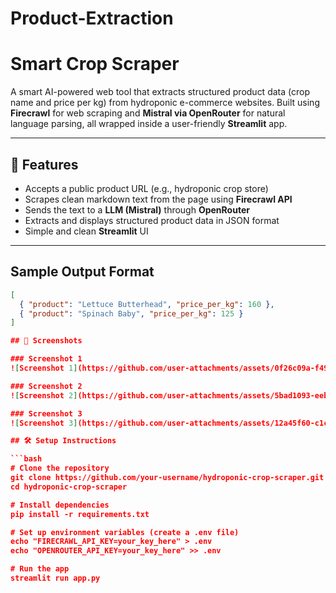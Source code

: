 # Product-Extraction
# Smart Crop Scraper

A smart AI-powered web tool that extracts structured product data (crop name and price per kg) from hydroponic e-commerce websites. Built using **Firecrawl** for web scraping and **Mistral via OpenRouter** for natural language parsing, all wrapped inside a user-friendly **Streamlit** app.

---

## 🚀 Features

- Accepts a public product URL (e.g., hydroponic crop store)
- Scrapes clean markdown text from the page using **Firecrawl API**
- Sends the text to a **LLM (Mistral)** through **OpenRouter**
- Extracts and displays structured product data in JSON format
- Simple and clean **Streamlit** UI

---

##  Sample Output Format

```json
[
  { "product": "Lettuce Butterhead", "price_per_kg": 160 },
  { "product": "Spinach Baby", "price_per_kg": 125 }
]

## 📸 Screenshots

### Screenshot 1 
![Screenshot 1](https://github.com/user-attachments/assets/0f26c09a-f498-4fd0-9467-dc9c183f0619)

### Screenshot 2 
![Screenshot 2](https://github.com/user-attachments/assets/5bad1093-eeb8-41a3-bd8a-7ab2338f2590)

### Screenshot 3
![Screenshot 3](https://github.com/user-attachments/assets/12a45f60-c1cc-4eea-84ef-cc8952fbbfbd)

## 🛠️ Setup Instructions

```bash
# Clone the repository
git clone https://github.com/your-username/hydroponic-crop-scraper.git
cd hydroponic-crop-scraper

# Install dependencies
pip install -r requirements.txt

# Set up environment variables (create a .env file)
echo "FIRECRAWL_API_KEY=your_key_here" > .env
echo "OPENROUTER_API_KEY=your_key_here" >> .env

# Run the app
streamlit run app.py
```





